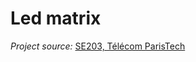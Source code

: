# Led matrix

_Project source:_ [SE203, Télécom ParisTech](https://sen.enst.fr/se203-outils-langages-et-pratique-des-systemes-microprocesseurs)
